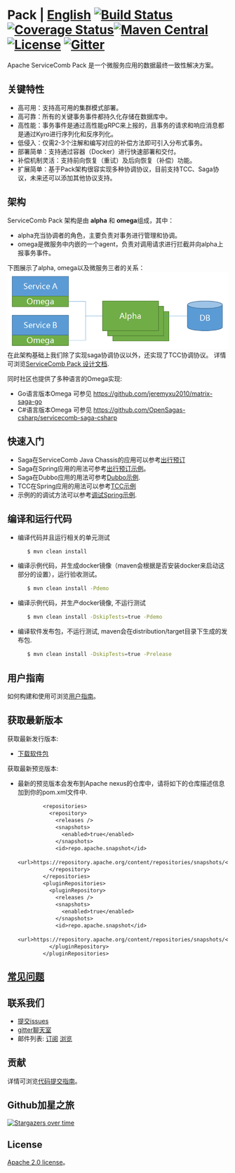 # Pack | [English](README.md) [![Build Status](https://travis-ci.org/apache/servicecomb-pack.svg?branch=master)](https://travis-ci.org/apache/servicecomb-pack?branch=master) [![Coverage Status](https://coveralls.io/repos/github/apache/servicecomb-pack/badge.svg?branch=master)](https://coveralls.io/github/apache/servicecomb-pack?branch=master)[![Maven Central](https://maven-badges.herokuapp.com/maven-central/org.apache.servicecomb.pack/pack/badge.svg)](http://search.maven.org/#search%7Cga%7C1%7Corg.apache.servicecomb.pack) [![License](https://img.shields.io/badge/license-Apache%202-4EB1BA.svg)](https://www.apache.org/licenses/LICENSE-2.0.html) [![Gitter](https://img.shields.io/badge/ServiceComb-Gitter-ff69b4.svg)](https://gitter.im/ServiceCombUsers/Saga)
Apache ServiceComb Pack 是一个微服务应用的数据最终一致性解决方案。


## 关键特性
* 高可用：支持高可用的集群模式部署。
* 高可靠：所有的关键事务事件都持久化存储在数据库中。
* 高性能：事务事件是通过高性能gRPC来上报的，且事务的请求和响应消息都是通过Kyro进行序列化和反序列化。
* 低侵入：仅需2-3个注解和编写对应的补偿方法即可引入分布式事务。
* 部署简单：支持通过容器（Docker）进行快速部署和交付。
* 补偿机制灵活：支持前向恢复（重试）及后向恢复（补偿）功能。
* 扩展简单：基于Pack架构很容实现多种协调协议，目前支持TCC、Saga协议，未来还可以添加其他协议支持。


## 架构
ServiceComb Pack 架构是由 **alpha** 和 **omega**组成，其中：
* alpha充当协调者的角色，主要负责对事务进行管理和协调。
* omega是微服务中内嵌的一个agent，负责对调用请求进行拦截并向alpha上报事务事件。

下图展示了alpha, omega以及微服务三者的关系：
![ServiceComb Pack 架构](docs/static_files/pack.png)
在此架构基础上我们除了实现saga协调协议以外，还实现了TCC协调协议。
详情可浏览[ServiceComb Pack 设计文档](docs/design_zh.md).

同时社区也提供了多种语言的Omega实现:
* Go语言版本Omega 可参见 https://github.com/jeremyxu2010/matrix-saga-go
* C#语言版本Omega 可参见 https://github.com/OpenSagas-csharp/servicecomb-saga-csharp


## 快速入门
* Saga在ServiceComb Java Chassis的应用可以参考[出行预订](demo/saga-servicecomb-demo/README.md)
* Saga在Spring应用的用法可参考[出行预订示例](demo/saga-spring-demo/README.md)。
* Saga在Dubbo应用的用法可参考[Dubbo示例](demo/saga-dubbo-demo/README.md).
* TCC在Spring应用的用法可以参考[TCC示例](demo/tcc-spring-demo/README.md)
* 示例的的调试方法可以参考[调试Spring示例](demo/saga-spring-demo#debugging).


## 编译和运行代码

* 编译代码并且运行相关的单元测试
   ```bash
      $ mvn clean install
   ```
* 编译示例代码，并生成docker镜像（maven会根据是否安装docker来启动这部分的设置），运行验收测试。
   ```bash
      $ mvn clean install -Pdemo
   ```
* 编译示例代码，并生产docker镜像, 不运行测试
   ```bash
      $ mvn clean install -DskipTests=true -Pdemo
   ```
* 编译软件发布包，不运行测试, maven会在distribution/target目录下生成的发布包. 
  ```bash
     $ mvn clean install -DskipTests=true -Prelease
  ```  
          

## 用户指南
如何构建和使用可浏览[用户指南](docs/user_guide_zh.md)。


## 获取最新版本

获取最新发行版本:

* [下载软件包](http://servicecomb.apache.org/release/pack-downloads/)

获取最新预览版本:

*  最新的预览版本会发布到Apache nexus的仓库中，请将如下的仓库描述信息加到你的pom.xml文件中.
   ```
           <repositories>
             <repository>
               <releases />
               <snapshots>
                 <enabled>true</enabled>
               </snapshots>
               <id>repo.apache.snapshot</id>
               <url>https://repository.apache.org/content/repositories/snapshots/</url>
             </repository>
           </repositories>
           <pluginRepositories>
             <pluginRepository>
               <releases />
               <snapshots>
                 <enabled>true</enabled>
               </snapshots>
               <id>repo.apache.snapshot</id>
               <url>https://repository.apache.org/content/repositories/snapshots/</url>
             </pluginRepository>
           </pluginRepositories>

   ```    


## [常见问题](FAQ_ZH.md)


## 联系我们
* [提交issues](https://issues.apache.org/jira/browse/SCB)
* [gitter聊天室](https://gitter.im/ServiceCombUsers/Saga)
* 邮件列表: [订阅](mailto:dev-subscribe@servicecomb.apache.org) [浏览](https://lists.apache.org/list.html?dev@servicecomb.apache.org)


## 贡献
详情可浏览[代码提交指南](http://servicecomb.apache.org/cn/developers/submit-codes/)。


## Github加星之旅
[![Stargazers over time](https://starcharts.herokuapp.com/apache/servicecomb-pack.svg)](https://starcharts.herokuapp.com/apache/servicecomb-pack)


## License
[Apache 2.0 license](https://github.com/apache/servicecomb-pack/blob/master/LICENSE)。
